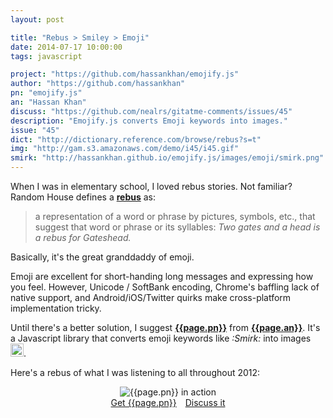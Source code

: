 ```yaml
---
layout: post

title: "Rebus > Smiley > Emoji"
date: 2014-07-17 10:00:00
tags: javascript

project: "https://github.com/hassankhan/emojify.js"
author: "https://github.com/hassankhan"
pn: "emojify.js"
an: "Hassan Khan"
discuss: "https://github.com/nealrs/gitatme-comments/issues/45"
description: "Emojify.js converts Emoji keywords into images."
issue: "45"
dict: "http://dictionary.reference.com/browse/rebus?s=t"
img: "http://gam.s3.amazonaws.com/demo/i45/i45.gif"
smirk: "http://hassankhan.github.io/emojify.js/images/emoji/smirk.png"
---
```

 
When I was in elementary school, I loved rebus stories. Not familiar? Random House defines a <strong><a href="{{ page.dict }}" target="_blank" title="definition of rebus">rebus</a></strong> as: 

> a representation of a word or phrase by pictures, symbols, etc., that suggest that word or phrase or its syllables: _Two gates and a head is a rebus for Gateshead._

Basically, it's the great granddaddy of emoji.

Emoji are excellent for short-handing long messages and expressing how you feel. However, Unicode / SoftBank encoding, Chrome's baffling lack of native support, and Android/iOS/Twitter quirks make cross-platform implementation tricky. 

Until there's a better solution, I suggest <strong><a href="{{ page.project }}" target="_blank" title="{{ page.pn }} on GitHub">{{page.pn}}</a></strong> from <strong><a href="{{ page.author }}" target="_blank" title="{{ page.an }} on GitHub">{{page.an}}</a></strong>. It's a Javascript library that converts emoji keywords like _:Smirk:_ into images <img src="{{page.smirk}}" style="width: 1.5em; height: 1.5em; display: inline-block; margin-bottom: -0.25em;vertical-align:baseline;">. 

Here's a rebus of what I was listening to all throughout 2012:

<center><img src="{{page.img}}" alt="{{page.pn}} in action" title="{{page.pn}} in action"></center>

<center><a href="{{page.project}}" class="btn btn-primary " title="Get {{page.pn}} on GitHub" target="_blank" style="margin-right:10px;">Get {{page.pn}}</a> <a href="{{ page.url }}#comments" class="btn btn-inverse" title="Discuss this issue of Git @ Me online">Discuss it</a></center>